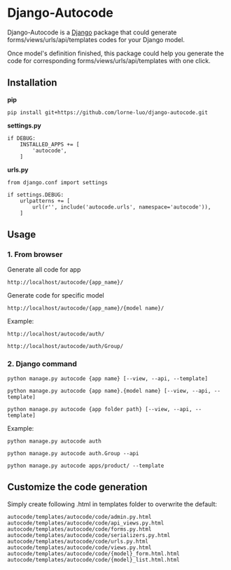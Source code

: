 # Django-Autocode

Django-Autocode is a [Django](http://www.djangoproject.com/) package that could generate forms/views/urls/api/templates codes for your Django model.

Once model's definition finished, this package could help you generate the code for corresponding forms/views/urls/api/templates with one click.

## Installation

**pip**
```
pip install git+https://github.com/lorne-luo/django-autocode.git
```

**settings.py**
```
if DEBUG:
    INSTALLED_APPS += [
        'autocode',
    ]
```

**urls.py**
```
from django.conf import settings

if settings.DEBUG:
    urlpatterns += [
        url(r'', include('autocode.urls', namespace='autocode')),
    ]
```

## Usage



### 1. From browser

Generate all code for app 

`http://localhost/autocode/{app_name}/`

Generate code for specific model

`http://localhost/autocode/{app_name}/{model name}/`

Example:

`http://localhost/autocode/auth/`

`http://localhost/autocode/auth/Group/`


### 2. Django command

`python manage.py autocode {app name} [--view, --api, --template]`

`python manage.py autocode {app name}.{model name} [--view, --api, --template]`

`python manage.py autocode {app folder path} [--view, --api, --template]`

Example:

`python manage.py autocode auth`

`python manage.py autocode auth.Group --api`

`python manage.py autocode apps/product/ --template`


## Customize the code generation
Simply create following .html in templates folder to overwrite the default:
```
autocode/templates/autocode/code/admin.py.html
autocode/templates/autocode/code/api_views.py.html
autocode/templates/autocode/code/forms.py.html
autocode/templates/autocode/code/serializers.py.html
autocode/templates/autocode/code/urls.py.html
autocode/templates/autocode/code/views.py.html
autocode/templates/autocode/code/{model}_form.html.html
autocode/templates/autocode/code/{model}_list.html.html
```
